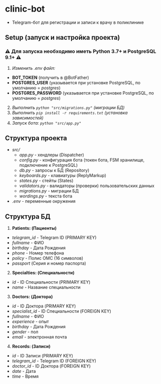 # clinic-bot
- Telegram-бот для регистрации и записи к врачу в поликлинике

## Setup (запуск и настройка проекта)
### ⚠️ Для запуска необходимо иметь Python 3.7+ и PostgreSQL 9.1+ ⚠️
1. _Изменить .env файл:_
- **BOT_TOKEN** (получить в @BotFather)
- **POSTGRES_USER** (указывается при установке PostgreSQL, по умолчанию = _postgres_)
- **POSTGRES_PASSWORD** (указывается при установке PostgreSQL, по умолчанию = _postgres_)
2. _Выполнить `python "src/migrations.py"` (миграции БД)_
3. _Выполнить `pip install -r requirements.txt` (установка зависимостей)_
3. _Запуск бота: `python "src/app.py"`_

## Структура проекта
- _src/_
  - _app.py_ - хендлеры (Dispatcher)
  - _config.py_ - конфигурация бота (токен бота, FSM хранилище, подключение к PostgreSQL)
  - _db.py_ - запросы к БД (Repository)
  - _keyboards.py_ - клавиатуры (ReplyMarkup)
  - _states.py_ - стейты (States)
  - _validators.py_ - валидаторы (проверки) пользовательских данных
  - _migrations.py_ - миграции БД
  - _wordings.py_ - текста бота
- _.env_ - переменные окружения

## Структура БД
1. **Patients: (Пациенты)**
- _telegram_id_ - Telegram ID (PRIMARY KEY)
- _fullname_ - ФИО
- _birthday_ - Дата Рождения
- _phone_ - Номер телефона
- _policy_ - Полис ОМС (16 символов)
- _passport_ (Серия и номер паспорта)

2. **Specialties: (Специальности)**
- _id_ - ID Специальности (PRIMARY KEY)
- _name_ - Название специальности

3. **Doctors: (Доктора)**
- _id_ - ID Доктора (PRIMARY KEY)
- _specialist_id_ - ID Специальности (FOREIGN KEY)
- _fullname_ - ФИО
- _experience_ - опыт
- _birthday_ - Дата Рождения
- _gender_ - пол
- _email_ - электронная почта

4. **Records: (Записи)**
- _id_ - ID Записи (PRIMARY KEY)
- _telegram_id_ - Telegram ID (FOREIGN KEY)
- _doctor_id_ - ID Доктора (FOREIGN KEY)
- _date_ - Дата
- _time_ - Время

